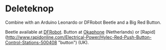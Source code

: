 Deleteknop
==========

Combine with an Arduino Leonardo or DFRobot Beetle and a Big Red Button.

Beetle available at [DFRobot](http://www.dfrobot.com/wiki/index.php/Beetle_SKU:DFR0282  "Beetle"). Button at [Okaphone](http://www.okaphone.com/artikel.asp?id=469347&id=469347 "button") (Netherlands) or [Rapid] (http://www.rapidonline.com/Electrical-Power/Hylec-Red-Push-Button-Control-Stations-500408 "button") (UK).
